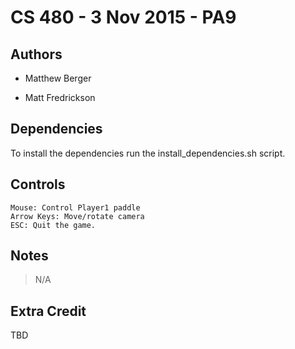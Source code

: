 # CS 480 - 3 Nov 2015 - PA9

## Authors
* Matthew Berger

* Matt Fredrickson

## Dependencies
To install the dependencies run the install_dependencies.sh script.

## Controls
    Mouse: Control Player1 paddle
    Arrow Keys: Move/rotate camera
	ESC: Quit the game.

## Notes
>N/A

## Extra Credit
TBD
